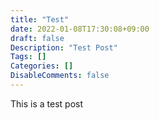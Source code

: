```yaml
---
title: "Test"
date: 2022-01-08T17:30:08+09:00
draft: false
Description: "Test Post"
Tags: []
Categories: []
DisableComments: false
---
```

This is a test post
